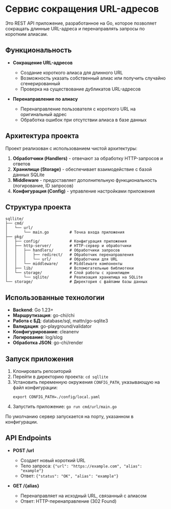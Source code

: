 # Сервис сокращения URL-адресов

Это REST API приложение, разработанное на Go, которое позволяет сокращать длинные URL-адреса и перенаправлять запросы по коротким алиасам.

## Функциональность

- **Сокращение URL-адресов**
  - Создание короткого алиаса для длинного URL
  - Возможность указать собственный алиас или получить случайно сгенерированный
  - Проверка на существование дубликатов URL-адресов

- **Перенаправление по алиасу**
  - Перенаправление пользователя с короткого URL на оригинальный адрес
  - Обработка ошибок при отсутствии алиаса в базе данных

## Архитектура проекта

Проект реализован с использованием чистой архитектуры:

1. **Обработчики (Handlers)** - отвечают за обработку HTTP-запросов и ответов
2. **Хранилище (Storage)** - обеспечивает взаимодействие с базой данных SQLite
3. **Middleware** - предоставляет дополнительную функциональность (логирование, ID запросов)
4. **Конфигурация (Config)** - управление настройками приложения

## Структура проекта

```
sqllite/
├── cmd/
│   └── url/
│       └── main.go         # Точка входа приложения
├── pkg/
│   ├── config/             # Конфигурация приложения
│   ├── http-server/        # HTTP-сервер и обработчики
│   │   ├── handlers/       # Обработчики запросов
│   │   │   ├── redirect/   # Обработчик перенаправления
│   │   │   └── url/        # Обработчики для URL
│   │   └── middleware/     # Middleware компоненты
│   ├── lib/                # Вспомогательные библиотеки
│   └── storage/            # Слой работы с хранилищем
│       └── sqlite/         # Реализация хранилища на SQLite
└── storage/                # Директория с файлами базы данных
```

## Использованные технологии

- **Backend**: Go 1.23+
- **Маршрутизация**: go-chi/chi
- **Работа с БД**: database/sql, mattn/go-sqlite3
- **Валидация**: go-playground/validator
- **Конфигурирование**: cleanenv
- **Логирование**: log/slog 
- **Обработка JSON**: go-chi/render

## Запуск приложения

1. Клонировать репозиторий
2. Перейти в директорию проекта: `cd sqllite`
3. Установить переменную окружения `CONFIG_PATH`, указывающую на файл конфигурации:
   ```
   export CONFIG_PATH=./config/local.yaml
   ```
4. Запустить приложение: `go run cmd/url/main.go`

По умолчанию сервер запускается на порту, указанном в конфигурации.

## API Endpoints

- **POST /url**
  - Создает новый короткий URL
  - Тело запроса: `{"url": "https://example.com", "alias": "example"}`
  - Ответ: `{"status": "OK", "alias": "example"}`

- **GET /{alias}**
  - Перенаправляет на исходный URL, связанный с алиасом
  - Ответ: HTTP-перенаправление (302 Found) 